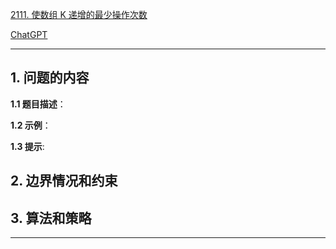 [2111. 使数组 K 递增的最少操作次数](https://leetcode.cn/problems/minimum-operations-to-make-the-array-k-increasing)

[ChatGPT](chat.openai.com)

---

## 1. 问题的内容
**1.1 题目描述**：

**1.2 示例**：

**1.3 提示**:

## 2. 边界情况和约束


## 3. 算法和策略

---


